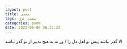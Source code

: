 ```yaml
---
layout: post
title: سعدی
tags: سعدی غزل
categories: poem
date: 2022-06-06 06:35:23
---
```


الا گذر نباشد پیش تو اهل دل را / ور نه به هیچ تدبیر از تو گذر نباشد
